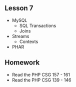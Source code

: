 ## Lesson 7
- MySQL
  - SQL Transactions
  - Joins
- Streams
  - Contexts
- PHAR


## Homework
- Read the PHP CSG 157 - 161
- Read the PHP CSG 139 - 146